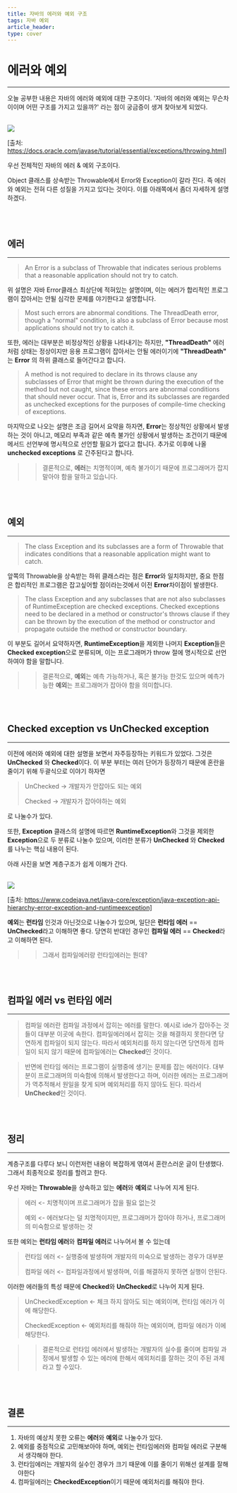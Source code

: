```yaml
---
title: 자바의 에러와 예외 구조
tags: 자바 예외
article_header:
type: cover
---
```


# 에러와 예외

---

오늘 공부한 내용은 자바의 에러와 예외에 대한 구조이다.
'자바의 에러와 예외는 무슨차이이며 어떤 구조를 가지고 있을까?' 라는 점이 궁금증이 생겨 찾아보게 되었다.

<br>

<img src="https://docs.oracle.com/javase/tutorial/figures/essential/exceptions-throwable.gif">

[출처: https://docs.oracle.com/javase/tutorial/essential/exceptions/throwing.html]

우선 전체적인 자바의 에러 & 예외 구조이다.

Object 클래스를 상속받는 Throwable에서 Error와 Exception이 갈라 진다. 즉 에러와 예외는 전혀 다른 성질을 가지고 있다는 것이다.
이를 아래쪽에서 좀더 자세하게 설명하겠다.

<br><br>

## 에러

---

>An Error is a subclass of Throwable that indicates serious problems
> that a reasonable application should not try to catch.

위 설명은 자바 Error클래스 최상단에 적혀있는 설명이며, 이는 에러가 합리적인 프로그램이 잡아서는 안될 심각한 문제를 야기한다고
설명합니다.

> Most such errors are abnormal conditions.
> The ThreadDeath error, though a "normal" condition,
> is also a subclass of Error because most applications should not try to catch it.

또한, 에러는 대부분은 비정상적인 상황을 나타내기는 하지만, **"ThreadDeath"** 에러처럼 상태는 정상이지만 응용 프로그램이 잡아서는
안될 에러이기에 **"ThreadDeath"** 는 **Error** 의 하위 클래스로 들어간다고 합니다.

>A method is not required to declare in its throws clause any subclasses
> of Error that might be thrown during the execution of the method but not caught,
> since these errors are abnormal conditions that should never occur.
> That is, Error and its subclasses are regarded as unchecked exceptions
> for the purposes of compile-time checking of exceptions.

마지막으로 나오는 설명은 조금 길어서 요약을 하자면, **Error**는 정상적인 상황에서 발생하는 것이 아니고, 메모리 부족과 같은
예측 불가인 상황에서 발생하는 조건이기 때문에 메서드 선언부에 명시적으로 선언할 필요가 없다고 합니다. 추가로 이후에 나올 **unchecked exceptions**
로 간주된다고 합니다.

>> 결론적으로, **에러**는 치명적이며, 예측 불가이기 때문에 프로그래머가 잡지 말아야 함을 말하고 있습니다.

<br><br>

## 예외

---

> The class Exception and its subclasses are a form of
> Throwable that indicates conditions that a reasonable application might want to catch.

앞쪽의 Throwable을 상속받는 하위 클래스라는 점은 **Error**와 일치하지만, 중요 한점은 합리적인 프로그램은 잡고싶어할
점이라는것에서 이전 **Error**차이점이 발생한다.

> The class Exception and any subclasses that are not also subclasses of RuntimeException
> are checked exceptions. Checked exceptions need to be declared in a method or
> constructor's throws clause if they can be thrown by the execution of
> the method or constructor and propagate outside the method or constructor boundary.

이 부분도 길어서 요약하자면, **RuntimeException**을 제외한 나머지 **Exception**들은 **Checked exception**으로
분류되며, 이는 프로그래머가 throw 절에 명시적으로 선언하여야 함을 말합니다.

>> 결론적으로, **예외**는 예측 가능하거나, 혹은 불가능 한것도 있으며 예측가능한 **예외**는 프로그래머가 잡아야 함을 의미합니다.


<br><br>

## Checked exception vs UnChecked exception

---

이전에 에러와 예외에 대한 설명을 보면서 자주등장하는 키워드가 있었다. 그것은 **UnChecked** 와 **Checked**이다.
이 부분 부터는 여러 단어가 등장하기 때문에 혼란을 줄이기 위해 두괄식으로 이야기 하자면

> UnChecked -> 개발자가 안잡아도 되는 예외
>
> Checked -> 개발자가 잡아야하는 예외

로 나눌수가 있다.

또한, **Exception** 클래스의 설명에 따르면 **RuntimeException**와 그것을 제외한 **Exception**으로 두 분류로 나눌수 있으며,
이러한 분류가  **UnChecked** 와 **Checked**를 나누는 핵심 내용이 된다.

아래 사진을 보면 계층구조가 쉽게 이해가 간다.

<br>

<img src="https://www.codejava.net/images/articles/javacore/exception/ExceptionAPI.png">

[출처: https://www.codejava.net/java-core/exception/java-exception-api-hierarchy-error-exception-and-runtimeexception]

**예외**는 **런타임** 인것과 아닌것으로 나눌수가 있으며, 일단은 **런타임 에러** == **UnChecked**라고 이해하면 좋다. 당연히 반대인 경우인
**컴파일 에러** == **Checked**라고 이해하면 된다.

>>그래서 컴파일에러랑 런타임에러는 뭔데?

<br><br>

## 컴파일 에러 vs 런타임 에러

---

>컴파일 에러란 컴파일 과정에서 잡히는 에러를 말한다. 예시로 ide가 잡아주는 것들이 대부분 이곳에 속한다.
컴파일에러에서 잡히는 것을 해결하지 못한다면 당연하게 컴파일이 되지 않는다. 따라서 예외처리를 하지 않는다면 당연하게 컴파일이
되지 않기 때문에 컴파일에러는 **Checked**인 것이다.

>반면에 런타임 에러는 프로그램이 실행중에 생기는 문제를 잡는 에러이다. 대부분이 프로그래머의 미숙함에 의해서 발생한다고 하며,
이러한 에러는 프로그래머가 역추적해서 원일을 찾게 되며 예외처리를 하지 않아도 된다. 따라서 **UnChecked**인 것이다.

<br><br>

## 정리

---

계층구조를 다루다 보니 이런저런 내용이 복잡하게 엮여서 혼란스러운 글이 탄생했다. 그래서 최종적으로 정리를 할려고 한다.

우선 자바는 **Throwable**을 상속하고 있는 **에러**와 **예외**로 나누어 지게 된다.

> 에러 <- 치명적이며 프로그래머가 잡을 필요 없는것
>
> 예외 <- 에러보다는 덜 치명적이지만, 프로그래머가 잡아야 하거나, 프로그래머의 미숙함으로 발생하는 것

또한 예외는 **런타임 에러**와 **컴파일 에러**로 나누어서 볼 수 있는데

> 런타임 에러 <- 실행중에 발생하며 개발자의 미숙으로 발생하는 경우가 대부분
>
> 컴파일 에러 <- 컴파일과정에서 발생하며, 이를 해결하지 못하면 실행이 안된다.

이러한 에러들의 특성 때문에 **Checked**와 **UnChecked**로 나누어 지게 된다.

> UnCheckedException <- 체크 하지 않아도 되는 예외이며, 런타임 에러가 이에 해당한다.
>
> CheckedException <- 예외처리를 해줘야 하는 예외이며, 컴파일 에러가 이에 해당한다.


>> 결론적으로 런타임 에러에서 발생하는 개발자의 실수를 줄이며 컴파일 과정에서 발생할 수 있는
> 에러에 한해서 예외처리를 잘하는 것이 주된 과제라고 할 수있다.

<br><br>

## 결론

---

1. 자바의 예상치 못한 오류는 **에러**와 **예외**로 나눌수가 있다.
2. 예외를 중점적으로 고민해보아야 하며, 예외는 런타임에러와 컴파일 에러로 구분해서 생각해야 한다.
3. 런타임에러는 개발자의 실수인 경우가 크기 때문에 이를 줄이기 위해선 설계를 잘해야한다
4. 컴파일에러는 **CheckedException**이기 때문에 예외처리를 해줘야 한다.
